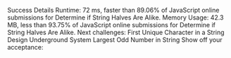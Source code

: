 Success
Details
Runtime: 72 ms, faster than 89.06% of JavaScript online submissions for Determine if String Halves Are Alike.
Memory Usage: 42.3 MB, less than 93.75% of JavaScript online submissions for Determine if String Halves Are Alike.
Next challenges:
First Unique Character in a String
Design Underground System
Largest Odd Number in String
Show off your acceptance:
